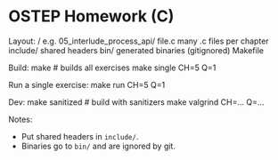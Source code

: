 # OSTEP Homework (C)

Layout:
  <chapter>/            e.g. 05_interlude_process_api/
    file.c              many .c files per chapter
  include/               shared headers
  bin/                   generated binaries (gitignored)
  Makefile

Build:
  make          # builds all exercises
  make single CH=5 Q=1

Run a single exercise:
  make run CH=5 Q=1

Dev:
  make sanitized    # build with sanitizers
  make valgrind CH=... Q=...

Notes:
- Put shared headers in `include/`.
- Binaries go to `bin/` and are ignored by git.
